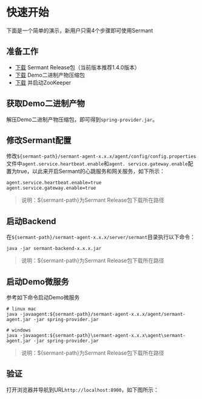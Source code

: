 # 快速开始
下面是一个简单的演示，新用户只需4个步骤即可使用Sermant

## 准备工作

- [下载](https://github.com/sermant-io/Sermant/releases/download/v1.4.0/sermant-1.4.0.tar.gz) Sermant
  Release包（当前版本推荐1.4.0版本）
- [下载](https://github.com/sermant-io/Sermant-examples/releases/download/v1.4.0/sermant-examples-flowcontrol-demo-1.4.0.tar.gz) Demo二进制产物压缩包
- [下载](https://zookeeper.apache.org/releases#download) 并启动ZooKeeper

## 获取Demo二进制产物

解压Demo二进制产物压缩包，即可得到`spring-provider.jar`。

## 修改Sermant配置

修改`${sermant-path}/sermant-agent-x.x.x/agent/config/config.properties`文件中`agent.service.heartbeat.enable`和`agent.
service.gateway.enable`配置为true，以此来开启Sermant的心跳服务和网关服务，如下所示：

```properties
agent.service.heartbeat.enable=true
agent.service.gateway.enable=true
```

> 说明：${sermant-path}为Sermant Release包下载所在路径

## 启动Backend

在`${sermant-path}/sermant-agent-x.x.x/server/sermant`目录执行以下命令：

```shell
java -jar sermant-backend-x.x.x.jar
```

> 说明：${sermant-path}为Sermant Release包下载所在路径

## 启动Demo微服务

参考如下命令启动Demo微服务

```shell
# linux mac
java -javaagent:${sermant-path}/sermant-agent-x.x.x/agent/sermant-agent.jar -jar spring-provider.jar

# windows
java -javaagent:${sermant-path}\sermant-agent-x.x.x\agent\sermant-agent.jar -jar spring-provider.jar
```

> 说明：${sermant-path}为Sermant Release包下载所在路径

## 验证

打开浏览器并导航到URL`http://localhost:8900`，如下图所示：

<MyImage src="/docs-img/backend_sermant_info.jpg"></MyImage>